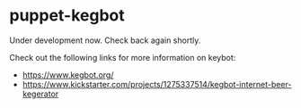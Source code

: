 puppet-kegbot
=================

Under development now. Check back again shortly.

Check out the following links for more information on keybot:
* https://www.kegbot.org/
* https://www.kickstarter.com/projects/1275337514/kegbot-internet-beer-kegerator

